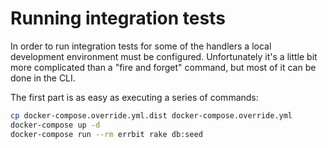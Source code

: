 # Running integration tests

In order to run integration tests for some of the handlers a local development environment must be configured.
Unfortunately it's a little bit more complicated than a "fire and forget" command,
but most of it can be done in the CLI.

The first part is as easy as executing a series of commands:

```bash
cp docker-compose.override.yml.dist docker-compose.override.yml
docker-compose up -d
docker-compose run --rm errbit rake db:seed
```
